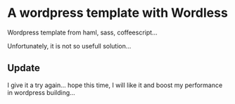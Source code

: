 # A wordpress template with Wordless

Wordpress template from haml, sass, coffeescript...

Unfortunately, it is not so usefull solution...

## Update

I give it a try again... hope this time, I will like it and boost my performance in wordpress building...
